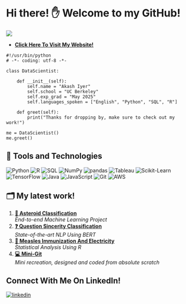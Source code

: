 # Hi there! ✋  Welcome to my GitHub!
<img src="https://miro.medium.com/max/5000/1*hRgI4zStv4wHN0CG_5iCuQ.jpeg"/>

- **[Click Here To Visit My Website!](https://akashviyer.github.io)**

```
#!/usr/bin/python
# -*- coding: utf-8 -*-

class DataScientist:

    def __init__(self):
        self.name = "Akash Iyer"
        self.school = "UC Berkeley"
        self.exp_grad = "May 2025"
        self.languages_spoken = ["English", "Python", "SQL", "R"]

    def greet(self):
        print("Thanks for dropping by, make sure to check out my work!")

me = DataScientist()
me.greet()

```
<link rel="stylesheet" href="https://cdnjs.cloudflare.com/ajax/libs/font-awesome/6.0.0-beta3/css/all.min.css" integrity="sha384-KyZXEAg3QhqLMpG8r+tuRl5YrL4u82mBhdc2bD2TC/FOp5H/L5fWbYfoRSFn5Dqr" crossorigin="anonymous">

## 🔧 Tools and Technologies

![Python](https://img.shields.io/badge/Python-3776AB?style=for-the-badge&logo=python&logoColor=white)
![R](https://img.shields.io/badge/R-276DC3?style=for-the-badge&logo=r&logoColor=white)
![SQL](https://img.shields.io/badge/SQL-4479A1?style=for-the-badge&logo=sql&logoColor=white)
![NumPy](https://img.shields.io/badge/NumPy-013243?style=for-the-badge&logo=numpy&logoColor=white)
![pandas](https://img.shields.io/badge/pandas-150458?style=for-the-badge&logo=pandas&logoColor=white)
![Tableau](https://img.shields.io/badge/Tableau-E97627?style=for-the-badge&logo=tableau&logoColor=white)
![Scikit-Learn](https://img.shields.io/badge/scikit--learn-F7931E?style=for-the-badge&logo=scikit-learn&logoColor=white)
![TensorFlow](https://img.shields.io/badge/TensorFlow-FF6F00?style=for-the-badge&logo=tensorflow&logoColor=white)
![Java](https://img.shields.io/badge/Java-007396?style=for-the-badge&logo=java&logoColor=white)
![JavaScript](https://img.shields.io/badge/JavaScript-F7DF1E?style=for-the-badge&logo=javascript&logoColor=black)
![Git](https://img.shields.io/badge/Git-F05032?style=for-the-badge&logo=git&logoColor=white)
![AWS](https://img.shields.io/badge/AWS-232F3E?style=for-the-badge&logo=amazonaws&logoColor=white)

## 🗂️ My latest work!

1. **[💫 Asteroid Classification](https://github.com/akashviyer/asteroid-classification)** <br> *End-to-end Machine Learning Project*
2. **[❓ Question Sincerity Classification](https://github.com/akashviyer/text-sincerity-classification)** <br> *State-of-the-art NLP Using BERT*
3. **[🏥 Measles Immunization And Electricity](https://drive.google.com/file/d/1RkPU-Cs-4UpboFid0m3Xof0fDws-6sXt/view)** <br> *Statistical Analysis Using R*
4. **[💻 Mini-Git](https://gitfront.io/r/Akash-V-Iyer/oHB8j86UhEBj/Gitlet/)** <br> *Mini recreation, designed and coded from absolute scratch*

## Connect With Me On LinkedIn!

[<img alt="linkedin" src="https://img.shields.io/badge/linkedin-%230077B5.svg?&style=for-the-badge&logo=linkedin&logoColor=white" />](https://www.linkedin.com/in/akash-v-iyer)

<p align="center">
</p>

